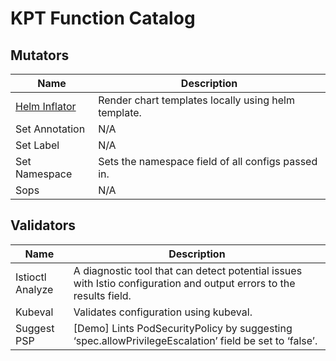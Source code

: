 # KPT Function Catalog

## Mutators

| Name            | Description |
| --------------- | ----------- |
| [Helm Inflator](/helm-inflator/latest/)| Render chart templates locally using helm template. |
| Set Annotation | N/A |
| Set Label | N/A |
| Set Namespace | Sets the namespace field of all configs passed in. |
| Sops | N/A |

## Validators

| Name            | Description |
| --------------- | ----------- |
| Istioctl Analyze | A diagnostic tool that can detect potential issues with Istio configuration and output errors to the results field. |
| Kubeval | Validates configuration using kubeval. |
| Suggest PSP | [Demo] Lints PodSecurityPolicy by suggesting ‘spec.allowPrivilegeEscalation’ field be set to ‘false’. |